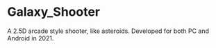 # Galaxy_Shooter
 A 2.5D arcade style shooter, like asteroids. Developed for both PC and Android in 2021.

